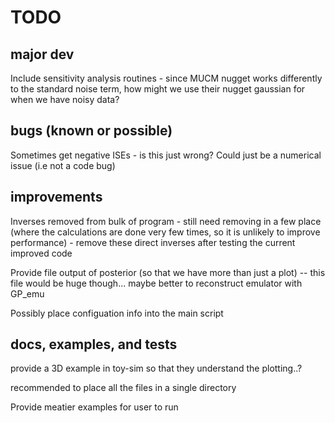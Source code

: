 # TODO

## major dev
Include sensitivity analysis routines - since MUCM nugget works differently to the standard noise term, how might we use their nugget gaussian for when we have noisy data?

## bugs (known or possible)
Sometimes get negative ISEs - is this just wrong? Could just be a numerical issue (i.e not a code bug)

## improvements
Inverses removed from bulk of program - still need removing in a few place (where the calculations are done very few times, so it is unlikely to improve performance) - remove these direct inverses after testing the current improved code

Provide file output of posterior (so that we have more than just a plot) -- this file would be huge though... maybe better to reconstruct emulator with GP_emu

Possibly place configuation info into the main script

## docs, examples, and tests
provide a 3D example in toy-sim so that they understand the plotting..?

recommended to place all the files in a single directory

Provide meatier examples for user to run
